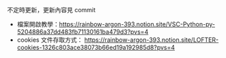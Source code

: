 不定時更新，更新內容見 commit

- 檔案開啟教學：https://rainbow-argon-393.notion.site/VSC-Python-py-5204886a37dd483fb71130161ba479d3?pvs=4
- cookies 文件存取方式： https://rainbow-argon-393.notion.site/LOFTER-cookies-1326c803ace38073b66ed19a192985d8?pvs=4
